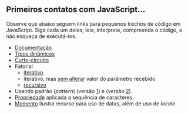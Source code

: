 ## Primeiros contatos com JavaScript...

Observe que abaixo seguem links para pequenos trechos de código em JavaScript. Siga cada um deles, leia, interprete, compreenda o código, e não esqueça de executá-los.

- [Documentação](https://runkit.com/kyriosdata/documentacao)
- [Tipos dinâmicos](https://runkit.com/kyriosdata/tipo-dinamico)
- [Curto-circuito](https://runkit.com/kyriosdata/short-circuit)
- Fatorial
  - [iterativo](https://runkit.com/kyriosdata/fatorial-iterativo)
  - iterativo, mas [sem alterar](https://runkit.com/kyriosdata/fatorial-iterativo-sem-alterar-parametro) valor do parâmetro recebido    
  - [recursivo](https://runkit.com/kyriosdata/fatorial-recursivo)
- Usando padrão (_pattern_) (versão [1](https://runkit.com/kyriosdata/padrao/1.0.0)) e (versão [2](https://runkit.com/kyriosdata/padrao/2.0.0)).
- [Propriedade](https://runkit.com/kyriosdata/verifica-propriedade) aplicada a sequência de caracteres.
- [Momento](https://runkit.com/kyriosdata/moment-js-exemplo) Ilustra recurso para uso de datas, além de uso de _locale_.
